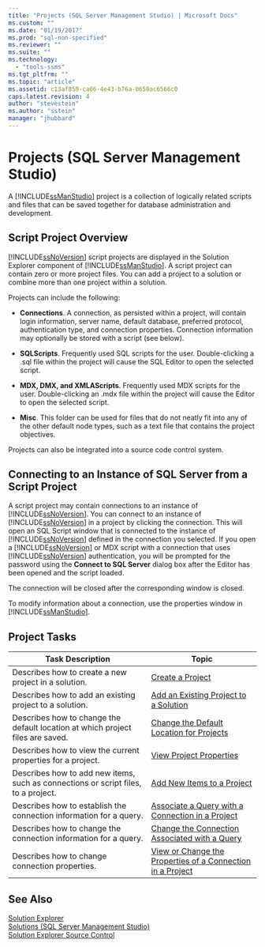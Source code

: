 ```yaml
---
title: "Projects (SQL Server Management Studio) | Microsoft Docs"
ms.custom: ""
ms.date: "01/19/2017"
ms.prod: "sql-non-specified"
ms.reviewer: ""
ms.suite: ""
ms.technology: 
  - "tools-ssms"
ms.tgt_pltfrm: ""
ms.topic: "article"
ms.assetid: c13af859-ca66-4e43-b76a-0650ac6566c0
caps.latest.revision: 4
author: "stevestein"
ms.author: "sstein"
manager: "jhubbard"
---
```

# Projects (SQL Server Management Studio)
A [!INCLUDE[ssManStudio](../../includes/ssmanstudio_md.md)] project is a collection of logically related scripts and files that can be saved together for database administration and development.  
  
## Script Project Overview  
[!INCLUDE[ssNoVersion](../../includes/ssnoversion_md.md)] script projects are displayed in the Solution Explorer component of [!INCLUDE[ssManStudio](../../includes/ssmanstudio_md.md)]. A script project can contain zero or more project files. You can add a project to a solution or combine more than one project within a solution.  
  
Projects can include the following:  
  
-   **Connections**. A connection, as persisted within a project, will contain login information, server name, default database, preferred protocol, authentication type, and connection properties. Connection information may optionally be stored with a script (see below).  
  
-   **SQLScripts**. Frequently used SQL scripts for the user. Double-clicking a .sql file within the project will cause the SQL Editor to open the selected script.  
  
-   **MDX, DMX, and XMLAScripts**. Frequently used MDX scripts for the user. Double-clicking an .mdx file within the project will cause the Editor to open the selected script.  
  
-   **Misc**. This folder can be used for files that do not neatly fit into any of the other default node types, such as a text file that contains the project objectives.  
  
Projects can also be integrated into a source code control system.  
  
## Connecting to an Instance of SQL Server from a Script Project  
A script project may contain connections to an instance of [!INCLUDE[ssNoVersion](../../includes/ssnoversion_md.md)]. You can connect to an instance of [!INCLUDE[ssNoVersion](../../includes/ssnoversion_md.md)] in a project by clicking the connection. This will open an SQL Script window that is connected to the instance of [!INCLUDE[ssNoVersion](../../includes/ssnoversion_md.md)] defined in the connection you selected. If you open a [!INCLUDE[ssNoVersion](../../includes/ssnoversion_md.md)] or MDX script with a connection that uses [!INCLUDE[ssNoVersion](../../includes/ssnoversion_md.md)] authentication, you will be prompted for the password using the **Connect to SQL Server** dialog box after the Editor has been opened and the script loaded.  
  
The connection will be closed after the corresponding window is closed.  
  
To modify information about a connection, use the properties window in [!INCLUDE[ssManStudio](../../includes/ssmanstudio_md.md)].  
  
## Project Tasks  
  
|Task Description|Topic|  
|--------------------|---------|  
|Describes how to create a new project in a solution.|[Create a Project](../../ssms/solution/create-a-project.md)|  
|Describes how to add an existing project to a solution.|[Add an Existing Project to a Solution](../../ssms/solution/add-an-existing-project-to-a-solution.md)|  
|Describes how to change the default location at which project files are saved.|[Change the Default Location for Projects](../../ssms/solution/change-the-default-location-for-projects.md)|  
|Describes how to view the current properties for a project.|[View Project Properties](../../ssms/solution/view-project-properties.md)|  
|Describes how to add new items, such as connections or script files, to a project.|[Add New Items to a Project](../../ssms/solution/add-new-items-to-a-project.md)|  
|Describes how to establish the connection information for a query.|[Associate a Query with a Connection in a Project](../../ssms/solution/associate-a-query-with-a-connection-in-a-project.md)|  
|Describes how to change the connection information for a query.|[Change the Connection Associated with a Query](../../ssms/solution/change-the-connection-associated-with-a-query.md)|  
|Describes how to change connection properties.|[View or Change the Properties of a Connection in a Project](../../ssms/solution/view-or-change-the-properties-of-a-connection-in-a-project.md)|  
  
## See Also  
[Solution Explorer](../../ssms/solution/solution-explorer.md)  
[Solutions &#40;SQL Server Management Studio&#41;](../../ssms/solution/solutions-sql-server-management-studio.md)  
[Solution Explorer Source Control](https://msdn.microsoft.com/en-us/library/ms173879.aspx)  
  
